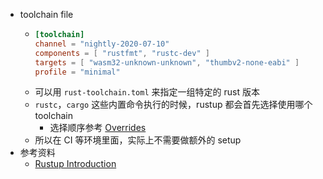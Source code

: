 - toolchain file
	- ```toml
	  [toolchain]
	  channel = "nightly-2020-07-10"
	  components = [ "rustfmt", "rustc-dev" ]
	  targets = [ "wasm32-unknown-unknown", "thumbv2-none-eabi" ]
	  profile = "minimal"
	  ```
	- 可以用 `rust-toolchain.toml` 来指定一组特定的 rust 版本
	- `rustc`，`cargo` 这些内置命令执行的时候，rustup 都会首先选择使用哪个 toolchain
		- 选择顺序参考 [Overrides](https://rust-lang.github.io/rustup/overrides.html#overrides)
	- 所以在 CI 等环境里面，实际上不需要做额外的 setup
- 参考资料
	- [Rustup Introduction](https://rust-lang.github.io/rustup/index.html#introduction)